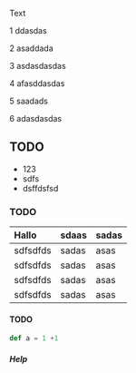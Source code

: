 Text

1 ddasdas

2 asaddada

3 asdasdasdas

4 afasddasdas

5 saadads

6 adasdasdas

## TODO

* 123
* sdfs
* dsffdsfsd

### TODO

| Hallo    | sdaas | sadas |
|:---------|:------|:------|
| sdfsdfds | sadas | asas  |
| sdfsdfds | sadas | asas  |
| sdfsdfds | sadas | asas  |
| sdfsdfds | sadas | asas  |

#### TODO

```scala
def a = 1 +1
```

##### Help
